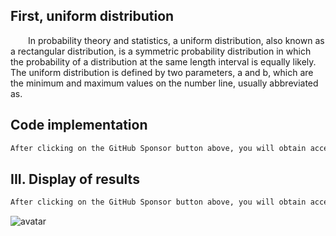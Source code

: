 ##  First, uniform distribution 

  In probability theory and statistics, a uniform distribution, also known as a rectangular distribution, is a symmetric probability distribution in which the probability of a distribution at the same length interval is equally likely. The uniform distribution is defined by two parameters, a and b, which are the minimum and maximum values on the number line, usually abbreviated as. 

##  Code implementation 

 ```python  
After clicking on the GitHub Sponsor button above, you will obtain access permissions to my private code repository ( https://github.com/slowlon/my_code_bar ) to view this blog code. By searching the code number of this blog, you can find the code you need, code number is: 2024020309574539336
 ```  
##  III. Display of results 

 ```python  
After clicking on the GitHub Sponsor button above, you will obtain access permissions to my private code repository ( https://github.com/slowlon/my_code_bar ) to view this blog code. By searching the code number of this blog, you can find the code you need, code number is: 2024020309574539336
 ```  
![avatar]( 8ad93a7bc96c41cf9a452e61f508ecc8.png) 

